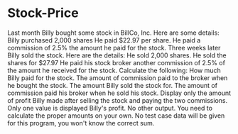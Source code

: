 # Stock-Price
Last month Billy bought some stock in BillCo, Inc.  Here are some details:     Billy purchased 2,000 shares He paid $22.97 per share. He paid a commission of 2.5% the amount he paid for the stock. Three weeks later Billy sold the stock.  Here are the details:     He sold 2,000 shares. He sold the shares for $27.97 He paid his stock broker another commission of 2.5% of the amount he received for the stock. Calculate the following:     How much Billy paid for the stock. The amount of commission paid to the broker when he bought the stock. The amount Billy sold the stock for. The amount of commission paid his broker when he sold his stock. Display only the amount of profit Billy made after selling the stock and paying the two commissions.  Only one value is displayed Billy's profit.  No other output. You need to calculate the proper amounts on your own.  No test case data will be given for this program, you won't know the correct sum.
